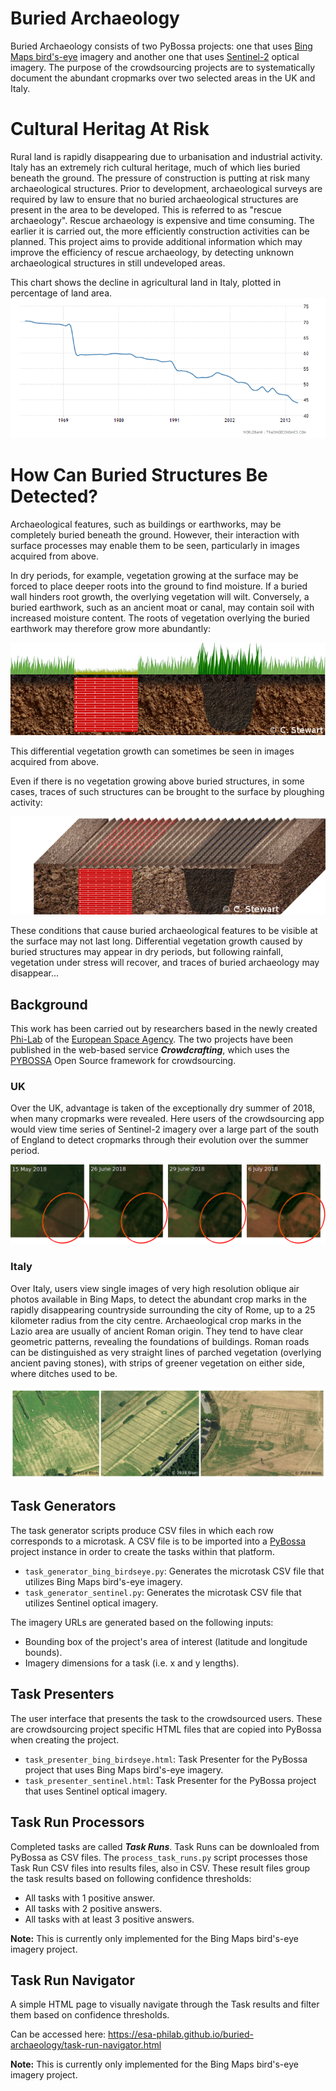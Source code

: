 # Buried Archaeology
Buried Archaeology consists of two PyBossa projects: one that uses [Bing Maps bird's-eye](https://www.bing.com/api/maps/sdkrelease/mapcontrol/isdk/birdseyev2) imagery and another one that uses [Sentinel-2](https://sentinel.esa.int/web/sentinel/missions/sentinel-2) optical imagery. The purpose of the crowdsourcing projects are to systematically document the abundant cropmarks over two selected areas in the UK and Italy.

# Cultural Heritag At Risk
Rural land is rapidly disappearing due to urbanisation and industrial activity. Italy has an extremely rich cultural heritage, much of which lies buried beneath the ground. The pressure of construction is putting at risk many archaeological structures. Prior to development, archaeological surveys are required by law to ensure that no buried archaeological structures are present in the area to be developed. This is referred to as "rescue archaeology". Rescue archaeology is expensive and time consuming. The earlier it is carried out, the more efficiently construction activities can be planned. This project aims to provide additional information which may improve the efficiency of rescue archaeology, by detecting unknown archaeological structures in still undeveloped areas.

This chart shows the decline in agricultural land in Italy, plotted in percentage of land area.
![Decline in agricultural land in Italy](https://raw.githubusercontent.com/chrisstewartesa/ArchaeologyRome/master/italy-agricultural-land-percent-of-land-area-wb-data.png)

# How Can Buried Structures Be Detected?
Archaeological features, such as buildings or earthworks, may be completely buried beneath the ground. However, their interaction with surface processes may enable them to be seen, particularly in images acquired from above.

In dry periods, for example, vegetation growing at the surface may be forced to place deeper roots into the ground to find moisture. If a buried wall hinders root growth, the overlying vegetation will wilt. Conversely, a buried earthwork, such as an ancient moat or canal, may contain soil with increased moisture content. The roots of vegetation overlying the buried earthwork may therefore grow more abundantly:

![Residues](https://raw.githubusercontent.com/ESA-PhiLab/buried-archaeology/master/img/residues-chris-stewart-01.png)

This differential vegetation growth can sometimes be seen in images acquired from above.

Even if there is no vegetation growing above buried structures, in some cases, traces of such structures can be brought to the surface by ploughing activity:

![Residues](https://raw.githubusercontent.com/ESA-PhiLab/buried-archaeology/master/img/residues-chris-stewart-02.png)

These conditions that cause buried archaeological features to be visible at the surface may not last long. Differential vegetation growth caused by buried structures may appear in dry periods, but following rainfall, vegetation under stress will recover, and traces of buried archaeology may disappear...

## Background
This work has been carried out by researchers based in the newly created [Phi-Lab](http://blogs.esa.int/philab/) of the [European Space Agency](https://www.esa.int/ESA). The two projects have been published in the web-based service ***Crowdcrafting***, which uses the [PYBOSSA](https://pybossa.com/) Open Source framework for crowdsourcing.

### UK
Over the UK, advantage is taken of the exceptionally dry summer of 2018, when many cropmarks were revealed. Here users of the crowdsourcing app would view time series of Sentinel-2 imagery over a large part of the south of England to detect cropmarks through their evolution over the summer period.

![Buried Archaeology - UK Example](https://raw.githubusercontent.com/ESA-PhiLab/buried-archaeology/master/img/sentinel-2-time-series.png)

### Italy
Over Italy, users view single images of very high resolution oblique air photos available in Bing Maps, to detect the abundant crop marks in the rapidly disappearing countryside surrounding the city of Rome, up to a 25 kilometer radius from the city centre. Archaeological crop marks in the Lazio area are usually of ancient Roman origin. They tend to have clear geometric patterns, revealing the foundations of buildings. Roman roads can be distinguished as very straight lines of parched vegetation (overlying ancient paving stones), with strips of greener vegetation on either side, where ditches used to be.

![Buried Archaeology - Lazio Example](https://raw.githubusercontent.com/ESA-PhiLab/buried-archaeology/master/img/buried-archaeology-all-lazio-examples.png)

## Task Generators
The task generator scripts produce CSV files in which each row corresponds to a microtask. A CSV file is to be imported into a [PyBossa](https://pybossa.com/) project instance in order to create the tasks within that platform.

- `task_generator_bing_birdseye.py`: Generates the microtask CSV file that utilizes Bing Maps bird's-eye imagery. 
- `task_generator_sentinel.py`: Generates the microtask CSV file that utilizes Sentinel optical imagery.

The imagery URLs are generated based on the following inputs:
- Bounding box of the project's area of interest (latitude and longitude bounds).
- Imagery dimensions for a task (i.e. x and y lengths).

## Task Presenters
The user interface that presents the task to the crowdsourced users. These are crowdsourcing project specific HTML files that are copied into PyBossa when creating the project.

- `task_presenter_bing_birdseye.html`: Task Presenter for the PyBossa project that uses Bing Maps bird's-eye imagery. 
- `task_presenter_sentinel.html`: Task Presenter for the PyBossa project that uses Sentinel optical imagery. 

## Task Run Processors
Completed tasks are called ***Task Runs***. Task Runs can be downloaled from PyBossa as CSV files. The `process_task_runs.py` script processes those Task Run CSV files into results files, also in CSV. These result files group the task results based on following confidence thresholds:
- All tasks with 1 positive answer.
- All tasks with 2 positive answers.
- All tasks with at least 3 positive answers.

**Note:** This is currently only implemented for the Bing Maps bird's-eye imagery project.

## Task Run Navigator
A simple HTML page to visually navigate through the Task results and filter them based on confidence thresholds.

Can be accessed here:
https://esa-philab.github.io/buried-archaeology/task-run-navigator.html

**Note:** This is currently only implemented for the Bing Maps bird's-eye imagery project.
